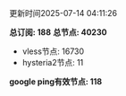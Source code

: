 更新时间2025-07-14 04:11:26

**总订阅: 188**
**总节点: 40230**
- vless节点: 16730
- hysteria2节点: 11

**google ping有效节点: 118**
